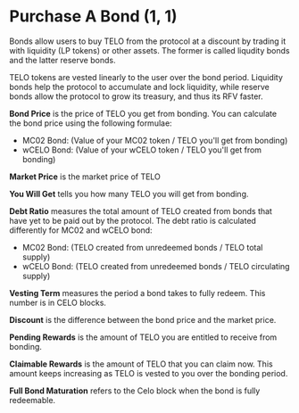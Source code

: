 # Purchase A Bond (1, 1)

Bonds allow users to buy TELO from the protocol at a discount by trading it with liquidity (LP tokens) or other assets. The former is called liqudity bonds and the latter reserve bonds.

TELO tokens are vested linearly to the user over the bond period. Liquidity bonds help the protocol to accumulate and lock liquidity, while reserve bonds allow the protocol to grow its treasury, and thus its RFV faster.

**Bond Price** is the price of TELO you get from bonding. You can calculate the bond price using the following formulae:

* MC02 Bond: (Value of your MC02 token / TELO you'll get from bonding)
* wCELO Bond: (Value of your wCELO token / TELO you'll get from bonding)

**Market Price** is the market price of TELO

**You Will Get** tells you how many TELO you will get from bonding.

**Debt Ratio** measures the total amount of TELO created from bonds that have yet to be paid out by the protocol. The debt ratio is calculated differently for MC02 and wCELO bond:

* MC02 Bond: (TELO created from unredeemed bonds / TELO total supply)
* wCELO Bond: (TELO created from unredeemed bonds / TELO circulating supply)

**Vesting Term** measures the period a bond takes to fully redeem. This number is in CELO blocks.&#x20;

**Discount** is the difference between the bond price and the market price.

**Pending Rewards** is the amount of TELO you are entitled to receive from bonding.

**Claimable Rewards** is the amount of TELO that you can claim now. This amount keeps increasing as TELO is vested to you over the bonding period.

**Full Bond Maturation** refers to the Celo block when the bond is fully redeemable.
